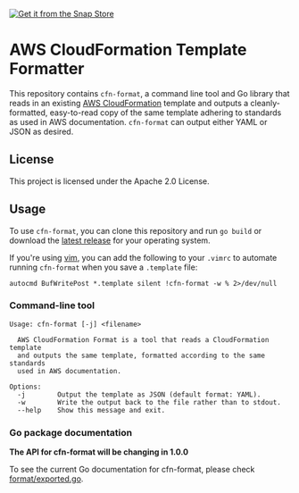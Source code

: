 [![Get it from the Snap Store](https://snapcraft.io/static/images/badges/en/snap-store-black.svg)](https://snapcraft.io/cfn-format)

# AWS CloudFormation Template Formatter

This repository contains `cfn-format`, a command line tool and Go library that reads in an existing [AWS CloudFormation](https://aws.amazon.com/cloudformation/) template and outputs a cleanly-formatted, easy-to-read copy of the same template adhering to standards as used in AWS documentation. `cfn-format` can output either YAML or JSON as desired.

## License

This project is licensed under the Apache 2.0 License. 

## Usage

To use `cfn-format`, you can clone this repository and run `go build` or download the [latest release](https://github.com/awslabs/aws-cloudformation-template-formatter/releases/latest) for your operating system.

If you're using [vim](https://www.vim.org/), you can add the following to your `.vimrc` to automate running `cfn-format` when you save a `.template` file:

```vim
autocmd BufWritePost *.template silent !cfn-format -w % 2>/dev/null
```

### Command-line tool

```console
Usage: cfn-format [-j] <filename>

  AWS CloudFormation Format is a tool that reads a CloudFormation template
  and outputs the same template, formatted according to the same standards
  used in AWS documentation.

Options:
  -j        Output the template as JSON (default format: YAML).
  -w        Write the output back to the file rather than to stdout.
  --help    Show this message and exit.
```

### Go package documentation

**The API for cfn-format will be changing in 1.0.0**

To see the current Go documentation for cfn-format, please check [format/exported.go](https://github.com/awslabs/aws-cloudformation-template-formatter/blob/0.3.0/format/exported.go).
